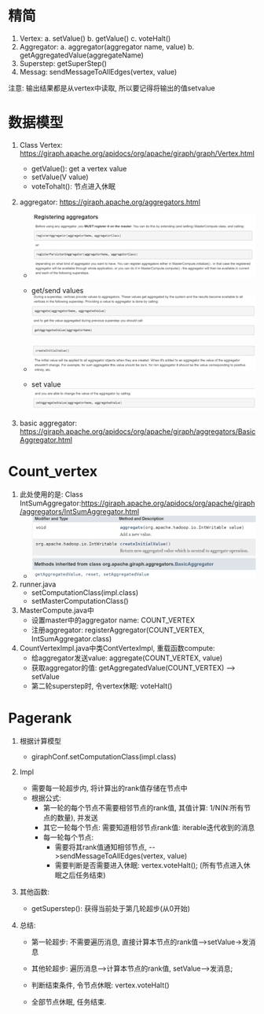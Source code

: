 # 精简
1. Vertex:
   a. setValue()
   b. getValue()
   c. voteHalt()
2. Aggregator:
   a. aggregator(aggregator name, value)
   b. getAggregatedValue(aggregateName)
3. Superstep: getSuperStep()
4. Messag: sendMessageToAllEdges(vertex, value)

注意: 输出结果都是从vertex中读取, 所以要记得将输出的值setvalue

# 数据模型

1. Class Vertex: https://giraph.apache.org/apidocs/org/apache/giraph/graph/Vertex.html

   - getValue(): get a vertex value
   - setValue(V value)
   - voteTohalt(): 节点进入休眠

2. aggregator: https://giraph.apache.org/aggregators.html

   - ![image-20191226162336973](Giraph.assets/image-20191226162336973.png)

   - get/send values![image-20191228203115061](Giraph.assets/image-20191228203115061.png)
   - ![image-20191228203205603](Giraph.assets/image-20191228203205603.png)
   - set value![image-20191228203243609](Giraph.assets/image-20191228203243609.png)

3. basic aggregator: https://giraph.apache.org/apidocs/org/apache/giraph/aggregators/BasicAggregator.html

# Count_vertex

1. 此处使用的是: Class IntSumAggregator:https://giraph.apache.org/apidocs/org/apache/giraph/aggregators/IntSumAggregator.html
   - ![image-20191226161146046](Giraph.assets/image-20191226161146046.png)
2. runner.java
   - setComputationClass(impl.class)
   - setMasterComputationClass()
3. MasterCompute.java中
   - 设置master中的aggregator name: COUNT_VERTEX	
   - 注册aggregator: registerAggregator(COUNT_VERTEX, IntSumAggregator.class)
4. CountVertexImpl.java中类ContVertexImpl, 重载函数compute:
   - 给aggregator发送value: aggregate(COUNT_VERTEX, value)
   - 获取aggregator的值: getAggregatedValue(COUNT_VERTEX) --> setValue
   - 第二轮superstep时, 令vertex休眠: voteHalt()

# Pagerank

1. 根据计算模型

   - giraphConf.setComputationClass(impl.class)

2. Impl

   - 需要每一轮超步内, 将计算出的rank值存储在节点中
   - 根据公式: 
     - 第一轮的每个节点不需要相邻节点的rank值, 其值计算: 1/N(N:所有节点的数量), 并发送
     - 其它一轮每个节点: 需要知道相邻节点rank值: iterable迭代收到的消息
     - 每一轮每个节点: 
       - 需要将其rank值通知相邻节点, -->sendMessageToAllEdges(vertex, value)
       - 需要判断是否需要进入休眠: vertex.voteHalt(); (所有节点进入休眠之后任务结束)

3. 其他函数: 

   - getSuperstep(): 获得当前处于第几轮超步(从0开始)

4. 总结: 

   - 第一轮超步: 不需要遍历消息, 直接计算本节点的rank值-->setValue->发消息

   - 其他轮超步: 遍历消息-->计算本节点的rank值, setValue-->发消息;
   - 判断结束条件, 令节点休眠: vertex.voteHalt()
   - 全部节点休眠, 任务结束.